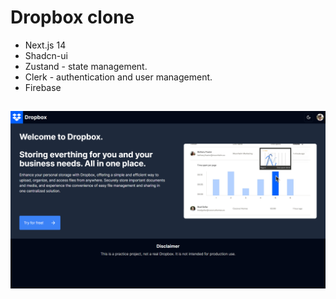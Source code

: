 # Dropbox clone

- Next.js 14
- Shadcn-ui
- Zustand - state management.
- Clerk - authentication and user management.
- Firebase

##

![screenshot](./public/img/screenshot.png)
